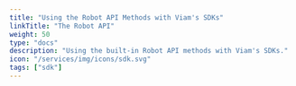 ```yaml
---
title: "Using the Robot API Methods with Viam's SDKs"
linkTitle: "The Robot API"
weight: 50
type: "docs"
description: "Using the built-in Robot API methods with Viam's SDKs."
icon: "/services/img/icons/sdk.svg"
tags: ["sdk"]
---
```


